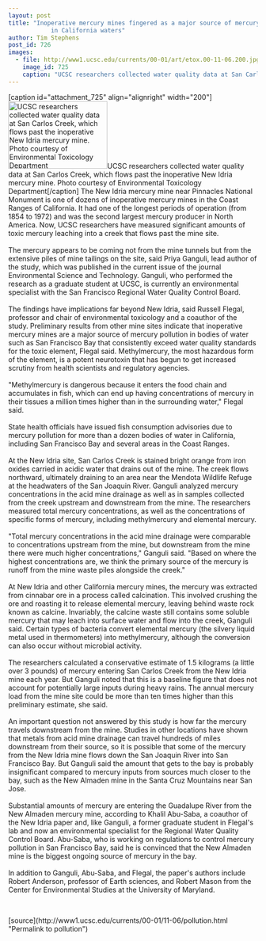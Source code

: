 ```yaml
---
layout: post
title: "Inoperative mercury mines fingered as a major source of mercury contamination
			in California waters"
author: Tim Stephens
post_id: 726
images:
  - file: http://www1.ucsc.edu/currents/00-01/art/etox.00-11-06.200.jpg
    image_id: 725
    caption: "UCSC researchers collected water quality data at San Carlos Creek, which flows past the inoperative New Idria mercury mine. Photo courtesy of Environmental Toxicology Department"
---
```


[caption id="attachment_725" align="alignright" width="200"]<a href="http://localhost/mysite/wp-content/uploads/2000/11/etox.00-11-06.200.jpg"><img class="size-full wp-image-725" src="http://localhost/mysite/wp-content/uploads/2000/11/etox.00-11-06.200.jpg" alt="UCSC researchers collected water quality data at San Carlos Creek, which flows past the inoperative New Idria mercury mine. Photo courtesy of Environmental Toxicology Department" width="200" height="136" /></a>UCSC researchers collected water quality data at San Carlos Creek, which flows past the inoperative New Idria mercury mine. Photo courtesy of Environmental Toxicology Department[/caption]
The New Idria mercury mine near Pinnacles National Monument is one of dozens of inoperative mercury mines in the Coast Ranges of California. It had one of the longest periods of operation (from 1854 to 1972) and was the second largest mercury producer in North America. Now, UCSC researchers have measured significant amounts of toxic mercury leaching into a creek that flows past the mine site.<br>
<br>
The mercury appears to be coming not from the mine tunnels but from the extensive piles of mine tailings on the site, said Priya Ganguli, lead author of the study, which was published in the current issue of the journal Environmental Science and Technology. Ganguli, who performed the research as a graduate student at UCSC, is currently an environmental specialist with the San Francisco Regional Water Quality Control Board.<br>
<br>
The findings have implications far beyond New Idria, said Russell Flegal, professor and chair of environmental toxicology and a coauthor of the study. Preliminary results from other mine sites indicate that inoperative mercury mines are a major source of mercury pollution in bodies of water such as San Francisco Bay that consistently exceed water quality standards for the toxic element, Flegal said. Methylmercury, the most hazardous form of the element, is a potent neurotoxin that has begun to get increased scrutiny from health scientists and regulatory agencies.<br>
<br>
"Methylmercury is dangerous because it enters the food chain and accumulates in fish, which can end up having concentrations of mercury in their tissues a million times higher than in the surrounding water," Flegal said.<br>
<br>
State health officials have issued fish consumption advisories due to mercury pollution for more than a dozen bodies of water in California, including San Francisco Bay and several areas in the Coast Ranges.<br>
<br>
At the New Idria site, San Carlos Creek is stained bright orange from iron oxides carried in acidic water that drains out of the mine. The creek flows northward, ultimately draining to an area near the Mendota Wildlife Refuge at the headwaters of the San Joaquin River. Ganguli analyzed mercury concentrations in the acid mine drainage as well as in samples collected from the creek upstream and downstream from the mine. The researchers measured total mercury concentrations, as well as the concentrations of specific forms of mercury, including methylmercury and elemental mercury.<br>
<br>
"Total mercury concentrations in the acid mine drainage were comparable to concentrations upstream from the mine, but downstream from the mine there were much higher concentrations," Ganguli said. "Based on where the highest concentrations are, we think the primary source of the mercury is runoff from the mine waste piles alongside the creek."<br>
<br>
At New Idria and other California mercury mines, the mercury was extracted from cinnabar ore in a process called calcination. This involved crushing the ore and roasting it to release elemental mercury, leaving behind waste rock known as calcine. Invariably, the calcine waste still contains some soluble mercury that may leach into surface water and flow into the creek, Ganguli said. Certain types of bacteria convert elemental mercury (the silvery liquid metal used in thermometers) into methylmercury, although the conversion can also occur without microbial activity.<br>
<br>
The researchers calculated a conservative estimate of 1.5 kilograms (a little over 3 pounds) of mercury entering San Carlos Creek from the New Idria mine each year. But Ganguli noted that this is a baseline figure that does not account for potentially large inputs during heavy rains. The annual mercury load from the mine site could be more than ten times higher than this preliminary estimate, she said.<br>
<br>
An important question not answered by this study is how far the mercury travels downstream from the mine. Studies in other locations have shown that metals from acid mine drainage can travel hundreds of miles downstream from their source, so it is possible that some of the mercury from the New Idria mine flows down the San Joaquin River into San Francisco Bay. But Ganguli said the amount that gets to the bay is probably insignificant compared to mercury inputs from sources much closer to the bay, such as the New Almaden mine in the Santa Cruz Mountains near San Jose.<br>
<br>
Substantial amounts of mercury are entering the Guadalupe River from the New Almaden mercury mine, according to Khalil Abu-Saba, a coauthor of the New Idria paper and, like Ganguli, a former graduate student in Flegal's lab and now an environmental specialist for the Regional Water Quality Control Board. Abu-Saba, who is working on regulations to control mercury pollution in San Francisco Bay, said he is convinced that the New Almaden mine is the biggest ongoing source of mercury in the bay.<br>
<br>
In addition to Ganguli, Abu-Saba, and Flegal, the paper's authors include Robert Anderson, professor of Earth sciences, and Robert Mason from the Center for Environmental Studies at the University of Maryland.
<p>
  <br>

</p>
[source](http://www1.ucsc.edu/currents/00-01/11-06/pollution.html "Permalink to pollution")
